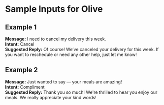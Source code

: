 # Sample Inputs for Olive

## Example 1
**Message:** I need to cancel my delivery this week.  
**Intent:** Cancel  
**Suggested Reply:** Of course! We’ve canceled your delivery for this week. If you want to reschedule or need any other help, just let me know!

## Example 2
**Message:** Just wanted to say — your meals are amazing!  
**Intent:** Compliment  
**Suggested Reply:** Thank you so much! We're thrilled to hear you enjoy our meals. We really appreciate your kind words!

